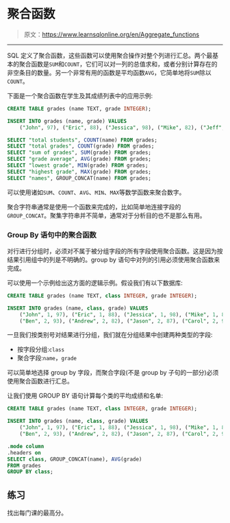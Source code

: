 # 聚合函数

> 原文：<https://www.learnsqlonline.org/en/Aggregate_functions>

* * *

SQL 定义了聚合函数，这些函数可以使用聚合操作对整个列进行汇总。两个最基本的聚合函数是`SUM`和`COUNT`，它们可以对一列的总值求和，或者分别计算存在的非空条目的数量。另一个非常有用的函数是平均函数`AVG`，它简单地将`SUM`除以`COUNT`。

下面是一个聚合函数在学生及其成绩列表中的应用示例:

```sql
CREATE TABLE grades (name TEXT, grade INTEGER);

INSERT INTO grades (name, grade) VALUES
    ("John", 97), ("Eric", 88), ("Jessica", 98), ("Mike", 82), ("Jeff", NULL);

SELECT "total students", COUNT(name) FROM grades;
SELECT "total grades", COUNT(grade) FROM grades;
SELECT "sum of grades", SUM(grade) FROM grades;
SELECT "grade average", AVG(grade) FROM grades;
SELECT "lowest grade", MIN(grade) FROM grades;
SELECT "highest grade", MAX(grade) FROM grades;
SELECT "names", GROUP_CONCAT(name) FROM grades; 
```

可以使用诸如`SUM`、`COUNT`、`AVG`、`MIN`、`MAX`等数学函数来聚合数字。

聚合字符串通常是使用一个函数来完成的，比如简单地连接字段的`GROUP_CONCAT`。聚集字符串并不简单，通常对于分析目的也不是那么有用。

### Group By 语句中的聚合函数

对行进行分组时，必须对不属于被分组字段的所有字段使用聚合函数。这是因为按结果引用组中的列是不明确的。group by 语句中对列的引用必须使用聚合函数来完成。

可以使用一个示例给出这方面的逻辑示例。假设我们有以下数据库:

```sql
CREATE TABLE grades (name TEXT, class INTEGER, grade INTEGER);

INSERT INTO grades (name, class, grade) VALUES
    ("John", 1, 97), ("Eric", 1, 88), ("Jessica", 1, 98), ("Mike", 1, 82), ("Jeff", 1, NULL),
    ("Ben", 2, 93), ("Andrew", 2, 82), ("Jason", 2, 87), ("Carol", 2, 99), ("Fred", 2, 79); 
```

一旦我们按类别号对结果进行分组，我们就在分组结果中创建两种类型的字段:

*   按字段分组:`class`
*   聚合字段:`name`，`grade`

可以简单地选择 group by 字段，而聚合字段(不是 group by 子句的一部分)必须使用聚合函数进行汇总。

让我们使用 GROUP BY 语句计算每个类的平均成绩和名单:

```sql
CREATE TABLE grades (name TEXT, class INTEGER, grade INTEGER);

INSERT INTO grades (name, class, grade) VALUES
    ("John", 1, 97), ("Eric", 1, 88), ("Jessica", 1, 98), ("Mike", 1, 82), ("Jeff", 1, NULL),
    ("Ben", 2, 93), ("Andrew", 2, 82), ("Jason", 2, 87), ("Carol", 2, 99), ("Fred", 2, 79);

.mode column
.headers on
SELECT class, GROUP_CONCAT(name), AVG(grade)
FROM grades
GROUP BY class; 
```

## 练习

找出每门课的最高分。